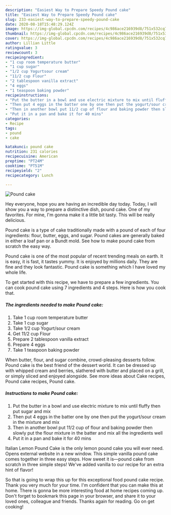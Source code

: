 ```yaml
---
description: "Easiest Way to Prepare Speedy Pound cake"
title: "Easiest Way to Prepare Speedy Pound cake"
slug: 233-easiest-way-to-prepare-speedy-pound-cake
date: 2020-08-18T15:48:29.124Z
image: https://img-global.cpcdn.com/recipes/4c986ace216939d8/751x532cq70/pound-cake-recipe-main-photo.jpg
thumbnail: https://img-global.cpcdn.com/recipes/4c986ace216939d8/751x532cq70/pound-cake-recipe-main-photo.jpg
cover: https://img-global.cpcdn.com/recipes/4c986ace216939d8/751x532cq70/pound-cake-recipe-main-photo.jpg
author: Lillian Little
ratingvalue: 3
reviewcount: 3
recipeingredient:
- "1 cup room temperature butter"
- "1 cup sugar"
- "1/2 cup Yogurtsour cream"
- "11/2 cup Flour"
- "2 tablespoon vanilla extract"
- "4 eggs"
- "1 teaspoon baking powder"
recipeinstructions:
- "Put the butter in a bowl and use electric mixture to mix until fluffy then put sugar and mix"
- "Then put 4 eggs in the batter one by one then put the yogurt/sour cream in the mixture and mix"
- "Then in another bowl put 11/2 cup of flour and baking powder then slowly put the flour mixture in the batter and mix all the ingredients well"
- "Put it in a pan and bake it for 40 mins"
categories:
- Recipe
tags:
- pound
- cake

katakunci: pound cake 
nutrition: 231 calories
recipecuisine: American
preptime: "PT24M"
cooktime: "PT51M"
recipeyield: "2"
recipecategory: Lunch

---
```



![Pound cake](https://img-global.cpcdn.com/recipes/4c986ace216939d8/751x532cq70/pound-cake-recipe-main-photo.jpg)

Hey everyone, hope you are having an incredible day today. Today, I will show you a way to prepare a distinctive dish, pound cake. One of my favorites. For mine, I'm gonna make it a little bit tasty. This will be really delicious.

Pound cake is a type of cake traditionally made with a pound of each of four ingredients: flour, butter, eggs, and sugar. Pound cakes are generally baked in either a loaf pan or a Bundt mold. See how to make pound cake from scratch the easy way.

Pound cake is one of the most popular of recent trending meals on earth. It is easy, it is fast, it tastes yummy. It is enjoyed by millions daily. They are fine and they look fantastic. Pound cake is something which I have loved my whole life.


To get started with this recipe, we have to prepare a few ingredients. You can cook pound cake using 7 ingredients and 4 steps. Here is how you cook that.

<!--inarticleads1-->

##### The ingredients needed to make Pound cake:

1. Take 1 cup room temperature butter
1. Take 1 cup sugar
1. Take 1/2 cup Yogurt/sour cream
1. Get 11/2 cup Flour
1. Prepare 2 tablespoon vanilla extract
1. Prepare 4 eggs
1. Take 1 teaspoon baking powder


When butter, flour, and sugar combine, crowd-pleasing desserts follow. Pound cake is the best friend of the dessert world. It can be dressed up with whipped cream and berries, slathered with butter and placed on a grill, or simply sliced and enjoyed alongside. See more ideas about Cake recipes, Pound cake recipes, Pound cake. 

<!--inarticleads2-->

##### Instructions to make Pound cake:

1. Put the butter in a bowl and use electric mixture to mix until fluffy then put sugar and mix
1. Then put 4 eggs in the batter one by one then put the yogurt/sour cream in the mixture and mix
1. Then in another bowl put 11/2 cup of flour and baking powder then slowly put the flour mixture in the batter and mix all the ingredients well
1. Put it in a pan and bake it for 40 mins


Italian Lemon Pound Cake is the only lemon pound cake you will ever need. Opens external website in a new window. This simple vanilla pound cake comes together in three easy steps. How sweet it is—pound cake from scratch in three simple steps! We&#39;ve added vanilla to our recipe for an extra hint of flavor! 

So that is going to wrap this up for this exceptional food pound cake recipe. Thank you very much for your time. I'm confident that you can make this at home. There is gonna be more interesting food at home recipes coming up. Don't forget to bookmark this page in your browser, and share it to your loved ones, colleague and friends. Thanks again for reading. Go on get cooking!
